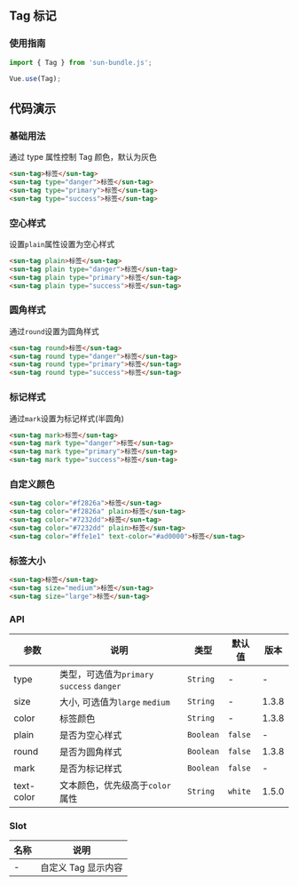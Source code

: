 ## Tag 标记

### 使用指南

```javascript
import { Tag } from 'sun-bundle.js';

Vue.use(Tag);
```

## 代码演示

### 基础用法

通过 type 属性控制 Tag 颜色，默认为灰色

```html
<sun-tag>标签</sun-tag>
<sun-tag type="danger">标签</sun-tag>
<sun-tag type="primary">标签</sun-tag>
<sun-tag type="success">标签</sun-tag>
```

### 空心样式

设置`plain`属性设置为空心样式

```html
<sun-tag plain>标签</sun-tag>
<sun-tag plain type="danger">标签</sun-tag>
<sun-tag plain type="primary">标签</sun-tag>
<sun-tag plain type="success">标签</sun-tag>
```

### 圆角样式

通过`round`设置为圆角样式

```html
<sun-tag round>标签</sun-tag>
<sun-tag round type="danger">标签</sun-tag>
<sun-tag round type="primary">标签</sun-tag>
<sun-tag round type="success">标签</sun-tag>
```

### 标记样式

通过`mark`设置为标记样式(半圆角)

```html
<sun-tag mark>标签</sun-tag>
<sun-tag mark type="danger">标签</sun-tag>
<sun-tag mark type="primary">标签</sun-tag>
<sun-tag mark type="success">标签</sun-tag>
```

### 自定义颜色

```html
<sun-tag color="#f2826a">标签</sun-tag>
<sun-tag color="#f2826a" plain>标签</sun-tag>
<sun-tag color="#7232dd">标签</sun-tag>
<sun-tag color="#7232dd" plain>标签</sun-tag>
<sun-tag color="#ffe1e1" text-color="#ad0000">标签</sun-tag>
```

### 标签大小

```html
<sun-tag>标签</sun-tag>
<sun-tag size="medium">标签</sun-tag>
<sun-tag size="large">标签</sun-tag>
```

### API

| 参数       | 说明                                       | 类型      | 默认值  | 版本  |
| ---------- | ------------------------------------------ | --------- | ------- | ----- |
| type       | 类型，可选值为`primary` `success` `danger` | `String`  | -       | -     |
| size       | 大小, 可选值为`large` `medium`             | `String`  | -       | 1.3.8 |
| color      | 标签颜色                                   | `String`  | -       | 1.3.8 |
| plain      | 是否为空心样式                             | `Boolean` | `false` | -     |
| round      | 是否为圆角样式                             | `Boolean` | `false` | 1.3.8 |
| mark       | 是否为标记样式                             | `Boolean` | `false` | -     |
| text-color | 文本颜色，优先级高于`color`属性            | `String`  | `white` | 1.5.0 |

### Slot

| 名称 | 说明                |
| ---- | ------------------- |
| -    | 自定义 Tag 显示内容 |
